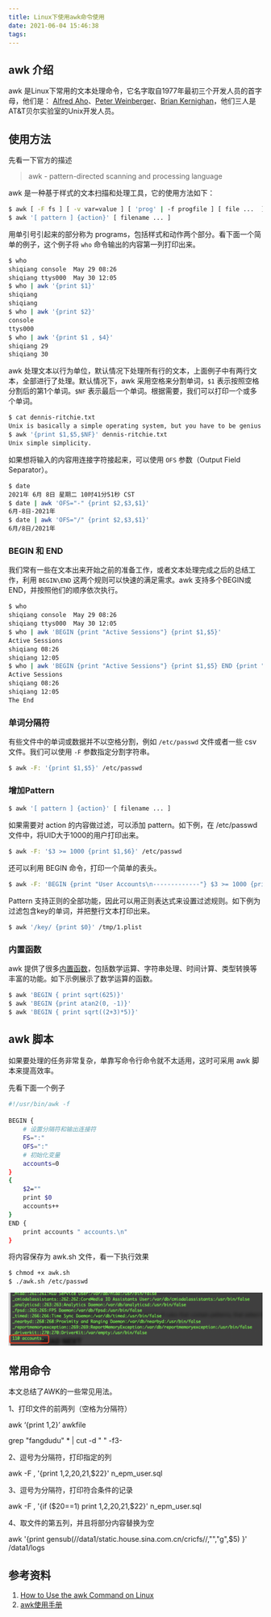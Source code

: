 ```yaml
---
title: Linux下使用awk命令使用
date: 2021-06-04 15:46:38
tags:
---
```


## awk 介绍

awk 是Linux下常用的文本处理命令，它名字取自1977年最初三个开发人员的首字母，他们是： [Alfred Aho](https://en.wikipedia.org/wiki/Alfred_Aho)、[Peter Weinberger](https://en.wikipedia.org/wiki/Peter_J._Weinberger)、[Brian Kernighan](https://en.wikipedia.org/wiki/Brian_Kernighan)，他们三人是AT&T贝尔实验室的Unix开发人员。

## 使用方法

先看一下官方的描述

>  awk - pattern-directed scanning and processing language

awk 是一种基于样式的文本扫描和处理工具，它的使用方法如下：

```sh
$ awk [ -F fs ] [ -v var=value ] [ 'prog' | -f progfile ] [ file ...  ]
$ awk '[ pattern ] {action}' [ filename ... ]
```

用单引号引起来的部分称为 programs，包括样式和动作两个部分。看下面一个简单的例子，这个例子将 `who` 命令输出的内容第一列打印出来。

```sh
$ who
shiqiang console  May 29 08:26 
shiqiang ttys000  May 30 12:05
$ who | awk '{print $1}'
shiqiang
shiqiang
$ who | awk '{print $2}'
console
ttys000
$ who | awk '{print $1 , $4}'
shiqiang 29
shiqiang 30
```

awk 处理文本以行为单位，默认情况下处理所有行的文本，上面例子中有两行文本，全部进行了处理。默认情况下，awk 采用空格来分割单词，`$1` 表示按照空格分割后的第1个单词。`$NF` 表示最后一个单词。根据需要，我们可以打印一个或多个单词。

```sh
$ cat dennis-ritchie.txt 
Unix is basically a simple operating system, but you have to be genius to understand the simplicity.
$ awk '{print $1,$5,$NF}' dennis-ritchie.txt
Unix simple simplicity.
```

如果想将输入的内容用连接字符接起来，可以使用 `OFS` 参数（Output Field Separator）。

```sh
$ date               
2021年 6月 8日 星期二 10时41分51秒 CST
$ date | awk 'OFS="-" {print $2,$3,$1}'
6月-8日-2021年
$ date | awk 'OFS="/" {print $2,$3,$1}'
6月/8日/2021年
```

### BEGIN 和 END

我们常有一些在文本出来开始之前的准备工作，或者文本处理完成之后的总结工作，利用 `BEGIN\END` 这两个规则可以快速的满足需求。awk 支持多个BEGIN或END，并按照他们的顺序依次执行。

```sh
$ who
shiqiang console  May 29 08:26 
shiqiang ttys000  May 30 12:05
$ who | awk 'BEGIN {print "Active Sessions"} {print $1,$5}'
Active Sessions
shiqiang 08:26
shiqiang 12:05
$ who | awk 'BEGIN {print "Active Sessions"} {print $1,$5} END {print "The End"}'
Active Sessions
shiqiang 08:26
shiqiang 12:05
The End
```

### 单词分隔符

有些文件中的单词或数据并不以空格分割，例如 `/etc/passwd` 文件或者一些 csv 文件。我们可以使用 `-F` 参数指定分割字符串。

```sh
$ awk -F: '{print $1,$5}' /etc/passwd
```

### 增加Pattern

```sh
$ awk '[ pattern ] {action}' [ filename ... ]
```

如果需要对 action 的内容做过滤，可以添加 pattern。如下例，在 /etc/passwd 文件中，将UID大于1000的用户打印出来。

```sh
$ awk -F: '$3 >= 1000 {print $1,$6}' /etc/passwd
```

还可以利用 BEGIN 命令，打印一个简单的表头。

```sh
$ awk -F: 'BEGIN {print "User Accounts\n-------------"} $3 >= 1000 {print $1,$6}' /etc/passwd
```

Pattern 支持正则的全部功能，因此可以用正则表达式来设置过滤规则。如下例为过滤包含key的单词，并把整行文本打印出来。

```sh
$ awk '/key/ {print $0}' /tmp/1.plist 
```

### 内置函数

awk 提供了很多[内置函数](https://www.gnu.org/software/gawk/manual/gawk.html#Built_002din)，包括数学运算、字符串处理、时间计算、类型转换等丰富的功能。如下示例展示了数学运算的函数。

```sh
$ awk 'BEGIN { print sqrt(625)}'
$ awk 'BEGIN {print atan2(0, -1)}'
$ awk 'BEGIN { print sqrt((2+3)*5)}'
```

## awk 脚本

如果要处理的任务非常复杂，单靠写命令行命令就不太适用，这时可采用 awk 脚本来提高效率。

先看下面一个例子

```sh
#!/usr/bin/awk -f

BEGIN {
	# 设置分隔符和输出连接符
	FS=":"
	OFS=":"
	# 初始化变量
	accounts=0
}
{
	$2=""
	print $0
	accounts++
}
END {
	print accounts " accounts.\n"
}
```

将内容保存为 awk.sh 文件，看一下执行效果

```sh
$ chmod +x awk.sh
$ ./awk.sh /etc/passwd
```

![image-20210610083102919](20210605-how-to-use-awk-on-linux/image-20210610083102919.png)	

## 常用命令

本文总结了AWK的一些常见用法。

1、打印文件的前两列（空格为分隔符）   

   awk ‘{print $1,$2}’ awkfile

   grep "fangdudu" * | cut -d " " -f3-

2、逗号为分隔符，打印指定的列

   awk -F , '{print $1,$2,$20,$21,$22}' n_epm_user.sql

3、逗号为分隔符，打印符合条件的记录

   awk -F , '{if ($20==1) print $1,$2,$20,$21,$22}' n_epm_user.sql

4、取文件的第五列，并且将部分内容替换为空

   awk '{print gensub(/\/data1\/static\.house\.sina\.com\.cn\/cricfs\//,"","g",$5) }' /data1/logs

## 参考资料

1. [How to Use the awk Command on Linux](https://www.howtogeek.com/562941/how-to-use-the-awk-command-on-linux/)
2. [awk使用手册](http://fanqiang.chinaunix.net/program/other/2005-09-07/3621.shtml)
